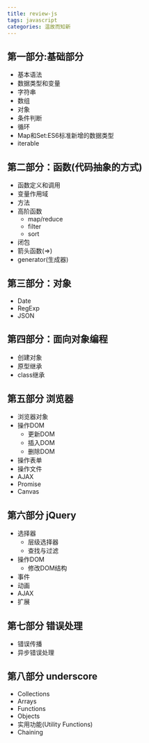 ```yaml
---
title: review-js
tags: javascript
categories: 温故而知新
---
```


## 第一部分:基础部分
- 基本语法
- 数据类型和变量
- 字符串
- 数组
- 对象
- 条件判断
- 循环
- Map和Set:ES6标准新增的数据类型
- iterable

## 第二部分：函数(代码抽象的方式)
- 函数定义和调用
- 变量作用域
- 方法
- 高阶函数
    - map/reduce
    - filter
    - sort
- 闭包
- 箭头函数(=>)
- generator(生成器)

## 第三部分：对象
- Date
- RegExp
- JSON

## 第四部分：面向对象编程
- 创建对象
- 原型继承
- class继承

## 第五部分 浏览器
- 浏览器对象
- 操作DOM
    - 更新DOM
    - 插入DOM
    - 删除DOM
- 操作表单
- 操作文件
- AJAX
- Promise
- Canvas

## 第六部分 jQuery
- 选择器
    - 层级选择器
    - 查找与过滤
- 操作DOM
    - 修改DOM结构
- 事件
- 动画
- AJAX
- 扩展

## 第七部分 错误处理
- 错误传播
- 异步错误处理

## 第八部分 underscore
- Collections
- Arrays
- Functions
- Objects
- 实用功能(Utility Functions)
- Chaining
